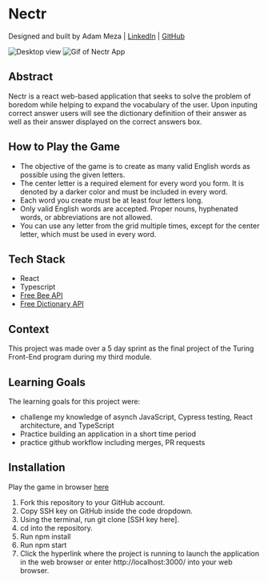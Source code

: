 # Nectr
Designed and built by Adam Meza | [LinkedIn](https://www.linkedin.com/in/adam-meza/) | [GitHub](https://github.com/Adam-meza)

![Desktop view](https://media.giphy.com/media/v1.Y2lkPTc5MGI3NjExMzg2ZjkxOTQ1MTdlYjJhNmI5ZmViZGQzNmNjNDYyNmI5Njk3ZjRjZCZlcD12MV9pbnRlcm5hbF9naWZzX2dpZklkJmN0PWc/LSwcZRmhv1zLdE7xLw/giphy.gif)
![Gif of Nectr App](https://media.giphy.com/media/v1.Y2lkPTc5MGI3NjExMjlhYTUwY2RhYzdmYmFjYzVlYmZjZjcyZmY3MWEwNzhhZTJlY2YzNSZlcD12MV9pbnRlcm5hbF9naWZzX2dpZklkJmN0PWc/gbkj6anaomKW86eFGx/giphy.gif)

## Abstract
Nectr is a react web-based application that seeks to solve the problem of boredom while helping to expand the vocabulary of the user. Upon inputing correct answer users will see the dictionary definition of their answer as well as their answer displayed on the correct answers box. 

## How to Play the Game
- The objective of the game is to create as many valid English words as possible using the given letters.
- The center letter is a required element for every word you form. It is denoted by a darker color and must be included in every word.
- Each word you create must be at least four letters long.
- Only valid English words are accepted. Proper nouns, hyphenated words, or abbreviations are not allowed.
- You can use any letter from the grid multiple times, except for the center letter, which must be used in every word.

## Tech Stack
- React 
- Typescript
- [Free Bee API](https://freebee.fun/api.html)
- [Free Dictionary API](https://dictionaryapi.dev/)

## Context
This project was made over a 5 day sprint as the final project of the Turing Front-End program during my third module. 

## Learning Goals
The learning goals for this project were:
  - challenge my knowledge of asynch JavaScript, Cypress testing, React architecture, and TypeScript
  - Practice building an application in a short time period
  - practice github workflow including merges, PR requests

## Installation
  Play the game in browser [here](https://nectr-app-veed-ko9w0qph2-adam-meza.vercel.app/) 

  1. Fork this repository to your GitHub account.
  2. Copy SSH key on GitHub inside the code dropdown.
  3. Using the terminal, run git clone [SSH key here].
  4. cd into the repository.
  5. Run npm install 
  6. Run npm start
  7. Click the hyperlink where the project is running to launch the application in the web browser or enter http://localhost:3000/ into your web browser.

## 

